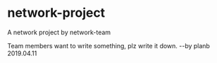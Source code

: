 # network-project
A network project by network-team 


Team members want to write something, plz write it down.       --by planb 2019.04.11
